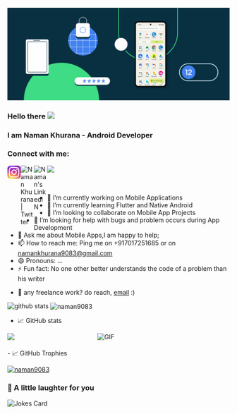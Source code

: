 ![](./banner.gif)
### Hello there <img src="https://raw.githubusercontent.com/MartinHeinz/MartinHeinz/master/wave.gif" width="30px">
### I am Naman Khurana - Android Developer



<h3 align="left">Connect with me:</h3>
<p align="left">
</p>


<a href="https://www.instagram.com/the__tanz/">
  <img align="left" alt="Naman's Instagram" width="30px" src="https://github.com/wle8300/instagram-logo/blob/master/logo.svg" />
</a>

<a href="https://twitter.com/Naman07679921">
  <img align="left" alt="Naman Khurana | Twitter" width="30px" src="https://encrypted-tbn0.gstatic.com/images?q=tbn:ANd9GcSHV0fglL577ptRuph3mmcKb7PYcsGFoeBYWQ&usqp=CAU" />
</a>
<a href="https://www.linkedin.com/in/naman-khurana-b016a3210/">
  <img align="left" alt="Naman's LinkedIN" width="30px" src="https://encrypted-tbn0.gstatic.com/images?q=tbn:ANd9GcTmkqqjj5uvBLKSujvi0IDIMIjJ00x0aF5isw&usqp=CAU" />
</a>

![](https://komarev.com/ghpvc/?username=naman9083&color=yellowgreen&theme=dracula)

<br />
 

- 🔭 I’m currently working on Mobile Applications
- 🌱 I’m currently learning Flutter and Native Android
- 👯 I’m looking to collaborate on Mobile App Projects
- 🤔 I’m looking for help with bugs and problem occurs during App Development
- 💬 Ask me about Mobile Apps,I am happy to help;
- 📫 How to reach me: Ping me on +917017251685 or on namankhurana9083@gmail.com
- 😄 Pronouns: ...
- ⚡ Fun fact: No one other better understands the code of a problem than his writer

<!--  <img align="right" alt="GIF" src="https://github.com/abhisheknaiidu/abhisheknaiidu/blob/master/code.gif?raw=true" width="300" height="220" /> -->
 
 

 
 

- 💼 any freelance work? do reach, [email](mailto:namankhurana9083@gmail.com) :)

<!-- Actual text -->

<img src="https://github-readme-stats.vercel.app/api?username=naman9083&theme=dracula&show_icons=true" alt="github stats"/>
<!--   ![Naman's GitHub stats](https://github-readme-stats.vercel.app/api?username=naman9083&theme=dark&show_icons=true) -->

<img align="center" src="https://github-readme-stats.vercel.app/api/top-langs?username=naman9083&theme=dracula&show_icons=true&locale=en&layout=compact" alt="naman9083" />
<!--   [![Top Langs](https://github-readme-stats.vercel.app/api/top-langs/?username=anuraghazra&layout=compact)](https://github.com/anuraghazra/github-readme-stats) -->

<br/>


- 📈 GitHub stats
<div><img src="https://github-readme-streak-stats.herokuapp.com/?user=naman9083&theme=dracula"/>
 <img align="right" alt="GIF" src="https://github.com/abhisheknaiidu/abhisheknaiidu/blob/master/code.gif?raw=true" width="300" height="200" />
</div>

<br/>
- 📈 GitHub Trophies
<div>
  

<p align="left"> <a href="https://github.com/ryo-ma/github-profile-trophy"><img src="https://github-profile-trophy.vercel.app/?username=naman9083" alt="naman9083" /></a> </p>

</div>


### 🙊 A little laughter for you
![Jokes Card](https://readme-jokes.vercel.app/api?theme=dracula)







#

